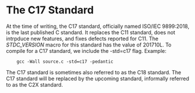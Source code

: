 # The C17 Standard

At the time of writing, the  C17 standard, officially named ISO/IEC 9899:2018, is the last published C standard. It replaces the C11 standard, does not intrpduce new features, and fixes defects reported for C11. The _STDC_VERSION_ macro for this standard has the value of 201710L. To compile for a C17 standard, we include the -std=c17 flag. Example:

        gcc -Wall source.c -std=c17 -pedantic

The C17 standard is sometimes also referred to as the C18 standard. The C17 standard will be replaced by the upcoming standard, informally referred to as the C2X standard.

